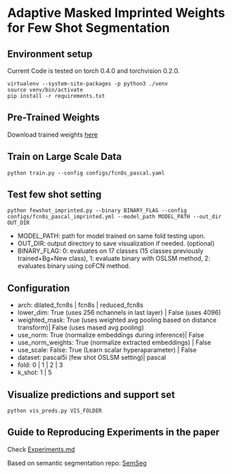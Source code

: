 
# Adaptive Masked Imprinted Weights for Few Shot Segmentation

## Environment setup

Current Code is tested on torch 0.4.0 and torchvision 0.2.0. 

```
virtualenv --system-site-packages -p python3 ./venv
source venv/bin/activate
pip install -r requirements.txt
```

## Pre-Trained Weights

Download trained weights [here](https://drive.google.com/drive/folders/1wJXetJCGkT_xej8Jr8Mrj9vJUHN8EtJu?usp=sharing)

## Train on Large Scale Data

```
python train.py --config configs/fcn8s_pascal.yaml
```

## Test few shot setting 

```
python fewshot_imprinted.py --binary BINARY_FLAG --config configs/fcn8s_pascal_imprinted.yml --model_path MODEL_PATH --out_dir OUT_DIR
```
* MODEL_PATH: path for model trained on same fold testing upon.
* OUT_DIR: output directory to save visualization if needed. (optional)
* BINARY_FLAG: 0: evaluates on 17 classes (15 classes previously trained+Bg+New class), 1: evaluate binary with OSLSM method, 2: evaluates binary using coFCN method.
## Configuration
* arch: dilated_fcn8s | fcn8s | reduced_fcn8s
* lower_dim: True (uses 256 nchannels in last layer) | False (uses 4096)
* weighted_mask: True (uses weighted avg pooling based on distance transform)| False (uses mased avg pooling)
* use_norm: True (normalize embeddings during inference)| False
* use_norm_weights: True (normalize extracted embeddings) | False
* use_scale: False: True (Learn scalar hyperaparameter) | False
* dataset: pascal5i (few shot OSLSM setting)| pascal
* fold: 0 | 1 | 2 | 3
* k_shot: 1 | 5

## Visualize predictions and support set
```
python vis_preds.py VIS_FOLDER
```

## Guide to Reproducing Experiments in the paper
Check [Experiments.md](https://github.com/MSiam/AdaptiveMaskedImprinting/blob/master/Experiments.md)

Based on semantic segmentation repo:
[SemSeg](https://github.com/meetshah1995/pytorch-semseg)

